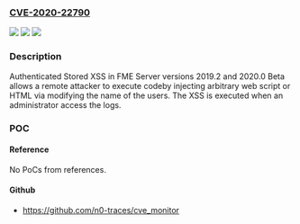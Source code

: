 ### [CVE-2020-22790](https://cve.mitre.org/cgi-bin/cvename.cgi?name=CVE-2020-22790)
![](https://img.shields.io/static/v1?label=Product&message=n%2Fa&color=blue)
![](https://img.shields.io/static/v1?label=Version&message=n%2Fa&color=blue)
![](https://img.shields.io/static/v1?label=Vulnerability&message=n%2Fa&color=brighgreen)

### Description

Authenticated Stored XSS in FME Server versions 2019.2 and 2020.0 Beta allows a remote attacker to execute codeby injecting arbitrary web script or HTML via modifying the name of the users. The XSS is executed when an administrator access the logs.

### POC

#### Reference
No PoCs from references.

#### Github
- https://github.com/n0-traces/cve_monitor

